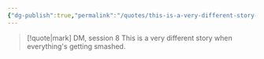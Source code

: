 ```yaml
---
{"dg-publish":true,"permalink":"/quotes/this-is-a-very-different-story-when-everything-s-getting-smashed/"}
---
```




> [!quote|mark] DM, session 8
> This is a very different story when everything's getting smashed.


